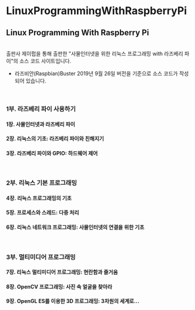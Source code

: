 # LinuxProgrammingWithRaspberryPi
<h2>Linux Programming With Raspberry Pi</h2><br>
출판사 제이펍을 통해 출판한 "사물인터넷을 위한 리눅스 프로그래밍 with 라즈베리 파이"의 소스 코드 사이트입니다.<br>
<ul>
<li>라즈비안(Raspbian)Buster 2019년 9월 26일 버전을 기준으로 소스 코드가 작성되어 있습니다.</li>
</ul>
<br>
<h3>1부. 라즈베리 파이 사용하기</h3>
<h4>1장. 사물인터넷과 라즈베리 파이</h4>
<h4>2장. 리눅스의 기초: 라즈베리 파이와 친해지기</h4>
<h4>3장. 라즈베리 파이와 GPIO: 하드웨어 제어</h4>
<br>
<h3>2부. 리눅스 기본 프로그래밍</h3>
<h4>4장. 리눅스 프로그래밍의 기초</h4>
<h4>5장. 프로세스와 스레드: 다중 처리</h4>
<h4>6장. 리눅스 네트워크 프로그래밍: 사물인터넷의 연결을 위한 기초</h4>
<br>
<h3>3부. 멀티미디어 프로그래밍</h3>
<h4>7장. 리눅스 멀티미디어 프로그래밍: 현란함과 즐거움</h4>
<h4>8장. OpenCV 프로그래밍: 사진 속 얼굴을 찾아라</h4>
<h4>9장. OpenGL ES를 이용한 3D 프로그래밍: 3차원의 세계로…</h4>
